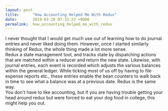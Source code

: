 ```yaml
---
layout: post
title:      "How Accounting Helped Me With Redux"
date:       2019-03-28 07:33:23 +0000
permalink:  how_accounting_helped_me_with_redux
---
```



I never thought that I would get much use out of learning how to do journal entries and never liked doing them.  However, once I started similarly thinking of Redux, the whole thing made a lot more sense.  
Redux a state management tool, and tracks state by dispatching actions that are matched within a reducer and return the new state.  Likewise, with journal entries, each event is recorded which adjusts the various balances within the general ledger.  While ticking most of us off by having to file expense reports etc., these entries enable the bean counters to walk back in time to see what a balance was at a previous date.   Redux is the same way.  
 You don't have to like accounting, but if you are having trouble getting your head around redux but were forced to eat your dog food in college, this might help you out. 

